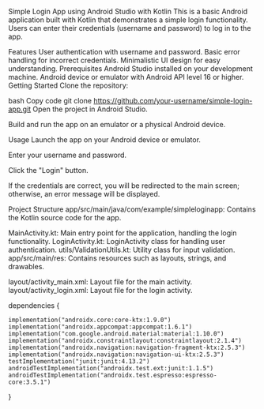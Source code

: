Simple Login App using Android Studio with Kotlin
This is a basic Android application built with Kotlin that demonstrates a simple login functionality. Users can enter their credentials (username and password) to log in to the app.

Features
User authentication with username and password.
Basic error handling for incorrect credentials.
Minimalistic UI design for easy understanding.
Prerequisites
Android Studio installed on your development machine.
Android device or emulator with Android API level 16 or higher.
Getting Started
Clone the repository:

bash
Copy code
git clone https://github.com/your-username/simple-login-app.git
Open the project in Android Studio.

Build and run the app on an emulator or a physical Android device.

Usage
Launch the app on your Android device or emulator.

Enter your username and password.

Click the "Login" button.

If the credentials are correct, you will be redirected to the main screen; otherwise, an error message will be displayed.

Project Structure
app/src/main/java/com/example/simpleloginapp: Contains the Kotlin source code for the app.

MainActivity.kt: Main entry point for the application, handling the login functionality.
LoginActivity.kt: LoginActivity class for handling user authentication.
utils/ValidationUtils.kt: Utility class for input validation.
app/src/main/res: Contains resources such as layouts, strings, and drawables.

layout/activity_main.xml: Layout file for the main activity.
layout/activity_login.xml: Layout file for the login activity.

dependencies {

    implementation("androidx.core:core-ktx:1.9.0")
    implementation("androidx.appcompat:appcompat:1.6.1")
    implementation("com.google.android.material:material:1.10.0")
    implementation("androidx.constraintlayout:constraintlayout:2.1.4")
    implementation("androidx.navigation:navigation-fragment-ktx:2.5.3")
    implementation("androidx.navigation:navigation-ui-ktx:2.5.3")
    testImplementation("junit:junit:4.13.2")
    androidTestImplementation("androidx.test.ext:junit:1.1.5")
    androidTestImplementation("androidx.test.espresso:espresso-core:3.5.1")
}
